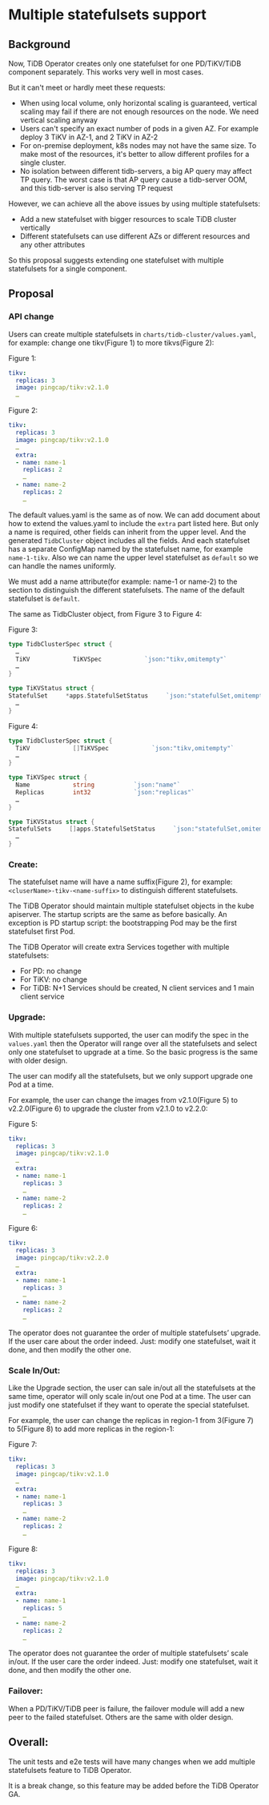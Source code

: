 # Multiple statefulsets support

## Background

Now, TiDB Operator creates only one statefulset for one PD/TiKV/TiDB component separately. This works very well in most cases.

But it can't meet or hardly meet these requests:

* When using local volume, only horizontal scaling is guaranteed, vertical scaling may fail if there are not enough resources on the node. We need vertical scaling anyway
* Users can't specify an exact number of pods in a given AZ. For example deploy 3 TiKV in AZ-1, and 2 TiKV in AZ-2
* For on-premise deployment, k8s nodes may not have the same size. To make most of the resources, it's better to allow different profiles for a single cluster.
* No isolation between different tidb-servers, a big AP query may affect TP query. The worst case is that AP query cause a tidb-server OOM, and this tidb-server is also serving TP request

However, we can achieve all the above issues by using multiple statefulsets:

* Add a new statefulset with bigger resources to scale TiDB cluster vertically
* Different statefulsets can use different AZs or different resources and any other attributes

So this proposal suggests extending one statefulset with multiple statefulsets for a single component.

## Proposal

### API change

Users can create multiple statefulsets in `charts/tidb-cluster/values.yaml`, for example: change one tikv(Figure 1) to more tikvs(Figure 2):

Figure 1:

``` yaml
tikv:
  replicas: 3
  image: pingcap/tikv:v2.1.0
  …
```

Figure 2:

``` yaml
tikv:
  replicas: 3
  image: pingcap/tikv:v2.1.0
  …
  extra:
  - name: name-1
    replicas: 2
    …
  - name: name-2
    replicas: 2
    …
```

The default values.yaml is the same as of now. We can add document about how to extend the values.yaml to include the `extra` part listed here. But only a name is required, other fields can inherit from the upper level. And the generated `TidbCluster` object includes all the fields. And each statefulset has a separate ConfigMap named by the statefulset name, for example `name-1-tikv`. Also we can name the upper level statefulset as `default` so we can handle the names uniformly.

We must add a name attribute(for example: name-1 or name-2) to the section to distinguish the different statefulsets. The name of the default statefulset is `default`.

The same as TidbCluster object, from Figure 3 to Figure 4:

Figure 3:

``` go
type TidbClusterSpec struct {
  …
  TiKV            TiKVSpec            `json:"tikv,omitempty"`
  …
}

type TiKVStatus struct {
StatefulSet     *apps.StatefulSetStatus     `json:"statefulSet,omitempty"`
  …
}
```

Figure 4:

``` go
type TidbClusterSpec struct {
  TiKV            []TiKVSpec            `json:"tikv,omitempty"`
  …
}

type TiKVSpec struct {
  Name            string           `json:"name"`
  Replicas        int32            `json:"replicas"`
  …
}

type TiKVStatus struct {
StatefulSets     []apps.StatefulSetStatus     `json:"statefulSet,omitempty"`
  …
}
```

### Create:

The statefulset name will have a name suffix(Figure 2), for example: `<cluserName>-tikv-<name-suffix>` to distinguish different statefulsets.

The TiDB Operator should maintain multiple statefulset objects in the kube apiserver. The startup scripts are the same as before basically. An exception is PD startup script: the bootstrapping Pod may be the first statefulset first Pod.

The TiDB Operator will create extra Services together with multiple statefulsets:

* For PD: no change
* For TiKV: no change
* For TiDB: N+1 Services should be created, N client services and 1 main client service

### Upgrade:

With multiple statefulsets supported, the user can modify the spec in the `values.yaml` then the Operator will range over all the statefulsets and select only one statefulset to upgrade at a time. So the basic progress is the same with older design.

The user can modify all the statefulsets, but we only support upgrade one Pod at a time.

For example, the user can change the images from v2.1.0(Figure 5) to v2.2.0(Figure 6) to upgrade the cluster from v2.1.0 to v2.2.0:

Figure 5:

``` yaml
tikv:
  replicas: 3
  image: pingcap/tikv:v2.1.0
  …
  extra:
  - name: name-1
    replicas: 3
    …
  - name: name-2
    replicas: 2
    …
```

Figure 6:

``` yaml
tikv:
  replicas: 3
  image: pingcap/tikv:v2.2.0
  …
  extra:
  - name: name-1
    replicas: 3
    …
  - name: name-2
    replicas: 2
    …
```

The operator does not guarantee the order of multiple statefulsets’ upgrade. If the user care about the order indeed. Just: modify one statefulset, wait it done, and then modify the other one.

### Scale In/Out:

Like the Upgrade section, the user can sale in/out all the statefulsets at the same time, operator will only scale in/out one Pod at a time.
The user can just modify one statefulset if they want to operate the special statefulset.

For example, the user can change the replicas in region-1 from 3(Figure 7) to 5(Figure 8) to add more replicas in the region-1:

Figure 7:

``` yaml
tikv:
  replicas: 3
  image: pingcap/tikv:v2.1.0
  …
  extra:
  - name: name-1
    replicas: 3
    …
  - name: name-2
    replicas: 2
    …
```

Figure 8:

``` yaml
tikv:
  replicas: 3
  image: pingcap/tikv:v2.1.0
  …
  extra:
  - name: name-1
    replicas: 5
    …
  - name: name-2
    replicas: 2
    …
```

The operator does not guarantee the order of multiple statefulsets’ scale in/out. If the user care the order indeed. Just: modify one statefulset, wait it done, and then modify the other one.

### Failover:

When a PD/TiKV/TiDB peer is failure, the failover module will add a new peer to the failed statefulset. Others are the same with older design.

## Overall:

The unit tests and e2e tests will have many changes when we add multiple statefulsets feature to TiDB Operator.

It is a break change, so this feature may be added before the TiDB Operator GA.
